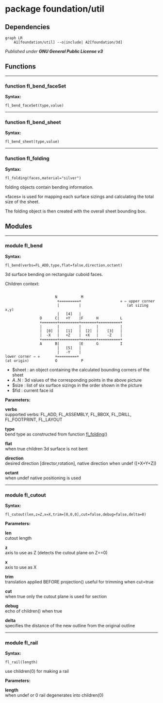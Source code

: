 # package foundation/util

## Dependencies

```mermaid
graph LR
    A1[foundation/util] --o|include| A2[foundation/3d]
```

*Published under __GNU General Public License v3__*

## Functions

---

### function fl_bend_faceSet

__Syntax:__

```text
fl_bend_faceSet(type,value)
```

---

### function fl_bend_sheet

__Syntax:__

```text
fl_bend_sheet(type,value)
```

---

### function fl_folding

__Syntax:__

```text
fl_folding(faces,material="silver")
```

folding objects contain bending information.

«faces» is used for mapping each surface sizings and calculating the total
size of the sheet.

The folding object is then created with the overall sheet bounding box.



## Modules

---

### module fl_bend

__Syntax:__

    fl_bend(verbs=FL_ADD,type,flat=false,direction,octant)

3d surface bending on rectangular cuboid faces.

Children context:

```

                       N           M
                        +=========+                  ✛ ⇐ upper corner
                        |         |                     (at sizing x,y)
                        |   [4]   |
                D      C|   +Y    |F      H          L
                +=======+=========+=======+==========+
                |       |         |       |          |
                |  [0]  |   [1]   |  [2]  |    [3]   |
                |  -X   |   +Z    |  +X   |    -Z    |
                +=======+=========+=======+==========+
                A      B|         |E      G          I
                        |   [5]   |
                        |   -Y    |
lower corner ⇒ ✛       +=========+
(at origin)            O           P
```

- $sheet : an object containing the calculated bounding corners of the sheet
- $A..$N : 3d values of the corresponding points in the above picture
- $size  : list of six surface sizings in the order shown in the picture
- $fid   : current face id



__Parameters:__

__verbs__  
supported verbs: FL_ADD, FL_ASSEMBLY, FL_BBOX, FL_DRILL, FL_FOOTPRINT, FL_LAYOUT

__type__  
bend type as constructed from function [fl_folding()](#function-fl_folding)

__flat__  
when true children 3d surface is not bent

__direction__  
desired direction [director,rotation], native direction when undef ([+X+Y+Z])

__octant__  
when undef native positioning is used


---

### module fl_cutout

__Syntax:__

    fl_cutout(len,z=Z,x=X,trim=[0,0,0],cut=false,debug=false,delta=0)

__Parameters:__

__len__  
cutout length

__z__  
axis to use as Z (detects the cutout plane on Z==0)

__x__  
axis to use as X

__trim__  
translation applied BEFORE projection() useful for trimming when cut=true

__cut__  
when true only the cutout plane is used for section

__debug__  
echo of children() when true

__delta__  
specifies the distance of the new outline from the original outline


---

### module fl_rail

__Syntax:__

    fl_rail(length)

use children(0) for making a rail

__Parameters:__

__length__  
when undef or 0 rail degenerates into children(0)


